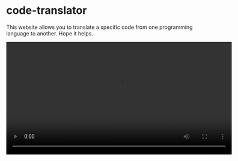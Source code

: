 # code-translator

This website allows you to translate a specific code from one programming language to another. Hope it helps.

<video src="https://github.com/Devika-Sajeesh/code-translator/raw/main/Duo Demo1.mp4" controls width="600">
</video>
